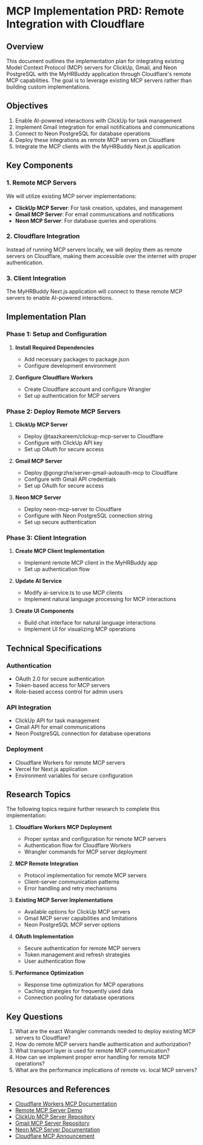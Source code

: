 # MCP Implementation PRD: Remote Integration with Cloudflare

## Overview

This document outlines the implementation plan for integrating existing Model Context Protocol (MCP) servers for ClickUp, Gmail, and Neon PostgreSQL with the MyHRBuddy application through Cloudflare's remote MCP capabilities. The goal is to leverage existing MCP servers rather than building custom implementations.

## Objectives

1. Enable AI-powered interactions with ClickUp for task management
2. Implement Gmail integration for email notifications and communications
3. Connect to Neon PostgreSQL for database operations
4. Deploy these integrations as remote MCP servers on Cloudflare
5. Integrate the MCP clients with the MyHRBuddy Next.js application

## Key Components

### 1. Remote MCP Servers

We will utilize existing MCP server implementations:

- **ClickUp MCP Server**: For task creation, updates, and management
- **Gmail MCP Server**: For email communications and notifications
- **Neon MCP Server**: For database queries and operations

### 2. Cloudflare Integration

Instead of running MCP servers locally, we will deploy them as remote servers on Cloudflare, making them accessible over the internet with proper authentication.

### 3. Client Integration

The MyHRBuddy Next.js application will connect to these remote MCP servers to enable AI-powered interactions.

## Implementation Plan

### Phase 1: Setup and Configuration

1. **Install Required Dependencies**
   - Add necessary packages to package.json
   - Configure development environment

2. **Configure Cloudflare Workers**
   - Create Cloudflare account and configure Wrangler
   - Set up authentication for MCP servers

### Phase 2: Deploy Remote MCP Servers

1. **ClickUp MCP Server**
   - Deploy @taazkareem/clickup-mcp-server to Cloudflare
   - Configure with ClickUp API key
   - Set up OAuth for secure access

2. **Gmail MCP Server**
   - Deploy @gongrzhe/server-gmail-autoauth-mcp to Cloudflare
   - Configure with Gmail API credentials
   - Set up OAuth for secure access

3. **Neon MCP Server**
   - Deploy neon-mcp-server to Cloudflare
   - Configure with Neon PostgreSQL connection string
   - Set up secure authentication

### Phase 3: Client Integration

1. **Create MCP Client Implementation**
   - Implement remote MCP client in the MyHRBuddy app
   - Set up authentication flow

2. **Update AI Service**
   - Modify ai-service.ts to use MCP clients
   - Implement natural language processing for MCP interactions

3. **Create UI Components**
   - Build chat interface for natural language interactions
   - Implement UI for visualizing MCP operations

## Technical Specifications

### Authentication

- OAuth 2.0 for secure authentication
- Token-based access for MCP servers
- Role-based access control for admin users

### API Integration

- ClickUp API for task management
- Gmail API for email communications
- Neon PostgreSQL connection for database operations

### Deployment

- Cloudflare Workers for remote MCP servers
- Vercel for Next.js application
- Environment variables for secure configuration

## Research Topics

The following topics require further research to complete this implementation:

1. **Cloudflare Workers MCP Deployment**
   - Proper syntax and configuration for remote MCP servers
   - Authentication flow for Cloudflare Workers
   - Wrangler commands for MCP server deployment

2. **MCP Remote Integration**
   - Protocol implementation for remote MCP servers
   - Client-server communication patterns
   - Error handling and retry mechanisms

3. **Existing MCP Server Implementations**
   - Available options for ClickUp MCP servers
   - Gmail MCP server capabilities and limitations
   - Neon PostgreSQL MCP server options

4. **OAuth Implementation**
   - Secure authentication for remote MCP servers
   - Token management and refresh strategies
   - User authentication flow

5. **Performance Optimization**
   - Response time optimization for MCP operations
   - Caching strategies for frequently used data
   - Connection pooling for database operations

## Key Questions

1. What are the exact Wrangler commands needed to deploy existing MCP servers to Cloudflare?
2. How do remote MCP servers handle authentication and authorization?
3. What transport layer is used for remote MCP communication?
4. How can we implement proper error handling for remote MCP operations?
5. What are the performance implications of remote vs. local MCP servers?

## Resources and References

- [Cloudflare Workers MCP Documentation](https://developers.cloudflare.com/agents/model-context-protocol/)
- [Remote MCP Server Demo](https://github.com/cloudflare/ai/tree/main/demos/remote-mcp-server/src)
- [ClickUp MCP Server Repository](https://github.com/taazkareem/clickup-mcp-server)
- [Gmail MCP Server Repository](https://github.com/GongRzhe/Gmail-MCP-Server)
- [Neon MCP Server Documentation](https://neon.tech/docs/ai/neon-mcp-server)
- [Cloudflare MCP Announcement](https://blog.cloudflare.com/remote-model-context-protocol-servers-mcp/)